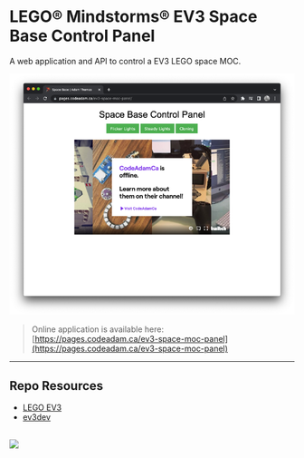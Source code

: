 # LEGO® Mindstorms® EV3 Space Base Control Panel

A web application and API to control a EV3 LEGO space MOC.

![Space Base Panel](_readme/screenshot-spacebase.png)

> Online application is available here:  
> [https://pages.codeadam.ca/ev3-space-moc-panel](https://pages.codeadam.ca/ev3-space-moc-panel)

---

## Repo Resources

- [LEGO EV3](https://www.lego.com/en-ca/product/lego-mindstorms-ev3-31313)
- [ev3dev](https://www.ev3dev.org/)

<br>
<a href="https://codeadam.ca">
<img src="https://cdn.codeadam.ca/images@1.0.0/codeadam-logo-coloured-horizontal.png" width="200">
</a>
